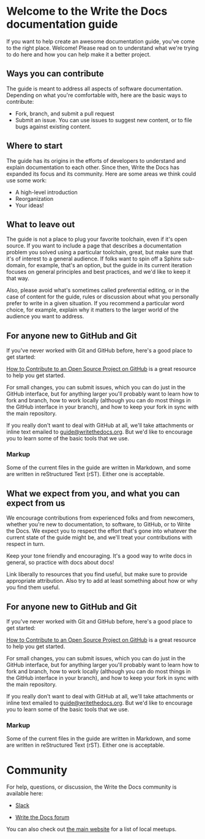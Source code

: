 # Welcome to the Write the Docs documentation guide

If you want to help create an awesome documentation guide, you've come to the right place. Welcome! Please read on to understand what we're trying to do here and how you can help make it a better project.

## Ways you can contribute

The guide is meant to address all aspects of software documentation. Depending on what you're comfortable with, here are the basic ways to contribute:

* Fork, branch, and submit a pull request
* Submit an issue. You can use issues to suggest new content, or to file bugs against existing content.

## Where to start

The guide has its origins in the efforts of developers to understand and explain documentation to each other. Since then, Write the Docs has expanded its focus and its community. Here are some areas we think could use some work:

* A high-level introduction
* Reorganization
* Your ideas!

## What to leave out

The guide is not a place to plug your favorite toolchain, even if it's open source. If you want to include a page that describes a documentation problem you solved using a particular toolchain, great, but make sure that it's of interest to a general audience. If folks want to spin off a Sphinx sub-domain, for example, that's an option, but the guide in its current iteration focuses on general principles and best practices, and we'd like to keep it that way.

Also, please avoid what's sometimes called preferential editing, or in the case of content for the guide, rules or discussion about what you personally prefer to write in a given situation. If you recommend a particular word choice, for example, explain why it matters to the larger world of the audience you want to address. 

## For anyone new to GitHub and Git

If you've never worked with Git and GitHub before, here's a good place to get started:

[How to Contribute to an Open Source Project on GitHub](https://egghead.io/series/how-to-contribute-to-an-open-source-project-on-github) is a great resource to help you get started.

For small changes, you can submit issues, which you can do just in the GitHub interface, but for anything larger you'll probably want to learn how to fork and branch, how to work locally (although you can do most things in the GitHub interface in your branch), and how to keep your fork in sync with the main repository.

If you really don't want to deal with GitHub at all, we'll take attachments or inline text emailed to guide@writethedocs.org. But we'd like to encourage you to learn some of the basic tools that we use.

### Markup

Some of the current files in the guide are written in Markdown, and some are written in reStructured Text (rST). Either one is acceptable.

## What we expect from you, and what you can expect from us

We encourage contributions from experienced folks and from newcomers, whether you're new to documentation, to software, to GitHub, or to Write the Docs. We expect you to respect the effort that's gone into whatever the current state of the guide might be, and we'll treat your contributions with respect in turn.

Keep your tone friendly and encouraging. It's a good way to write docs in general, so practice with docs about docs!

Link liberally to resources that you find useful, but make sure to provide appropriate attribution. Also try to add at least something about how or why you find them useful.

## For anyone new to GitHub and Git

If you've never worked with Git and GitHub before, here's a good place to get started:

[How to Contribute to an Open Source Project on GitHub](https://egghead.io/series/how-to-contribute-to-an-open-source-project-on-github) is a great resource to help you get started.

For small changes, you can submit issues, which you can do just in the GitHub interface, but for anything larger you'll probably want to learn how to fork and branch, how to work locally (although you can do most things in the GitHub interface in your branch), and how to keep your fork in sync with the main repository.

If you really don't want to deal with GitHub at all, we'll take attachments or inline text emailed to guide@writethedocs.org. But we'd like to encourage you to learn some of the basic tools that we use.

### Markup

Some of the current files in the guide are written in Markdown, and some are written in reStructured Text (rST). Either one is acceptable.

# Community

For help, questions, or discussion, the Write the Docs community is available here:

* [Slack](https://writethedocs.slack.com/)

* [Write the Docs forum](http://forum.writethedocs.org/)

You can also check out [the main website](http://www.writethedocs.org/meetups/) for a list of local meetups.

